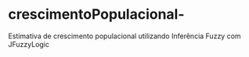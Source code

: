 # crescimentoPopulacional-
Estimativa de crescimento populacional utilizando Inferência Fuzzy com JFuzzyLogic
